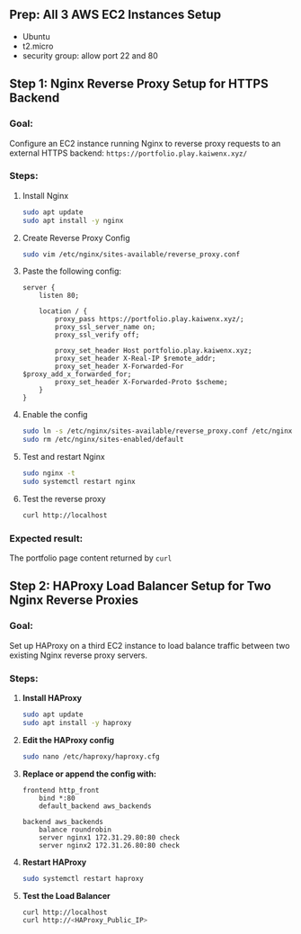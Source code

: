 ## Prep: All 3 AWS EC2 Instances Setup

- Ubuntu
- t2.micro
- security group: allow port 22 and 80

## Step 1: Nginx Reverse Proxy Setup for HTTPS Backend

### Goal:

Configure an EC2 instance running Nginx to reverse proxy requests to an external HTTPS backend: `https://portfolio.play.kaiwenx.xyz/`

### Steps:

1. Install Nginx

   ```bash
   sudo apt update
   sudo apt install -y nginx
   ```

2. Create Reverse Proxy Config

   ```bash
   sudo vim /etc/nginx/sites-available/reverse_proxy.conf
   ```

3. Paste the following config:

   ```nginx
   server {
       listen 80;

       location / {
           proxy_pass https://portfolio.play.kaiwenx.xyz/;
           proxy_ssl_server_name on;
           proxy_ssl_verify off;

           proxy_set_header Host portfolio.play.kaiwenx.xyz;
           proxy_set_header X-Real-IP $remote_addr;
           proxy_set_header X-Forwarded-For $proxy_add_x_forwarded_for;
           proxy_set_header X-Forwarded-Proto $scheme;
       }
   }
   ```

4. Enable the config

   ```bash
   sudo ln -s /etc/nginx/sites-available/reverse_proxy.conf /etc/nginx/sites-enabled/
   sudo rm /etc/nginx/sites-enabled/default
   ```

5. Test and restart Nginx

   ```bash
   sudo nginx -t
   sudo systemctl restart nginx
   ```

6. Test the reverse proxy
   ```bash
   curl http://localhost
   ```

### Expected result:

The portfolio page content returned by `curl`

## Step 2: HAProxy Load Balancer Setup for Two Nginx Reverse Proxies

### Goal:

Set up HAProxy on a third EC2 instance to load balance traffic between two existing Nginx reverse proxy servers.

### Steps:

1. **Install HAProxy**

   ```bash
   sudo apt update
   sudo apt install -y haproxy
   ```

2. **Edit the HAProxy config**

   ```bash
   sudo nano /etc/haproxy/haproxy.cfg
   ```

3. **Replace or append the config with:**

   ```haproxy
   frontend http_front
       bind *:80
       default_backend aws_backends

   backend aws_backends
       balance roundrobin
       server nginx1 172.31.29.80:80 check
       server nginx2 172.31.26.80:80 check
   ```

4. **Restart HAProxy**

   ```bash
   sudo systemctl restart haproxy
   ```

5. **Test the Load Balancer**

   ```bash
   curl http://localhost
   curl http://<HAProxy_Public_IP>
   ```
